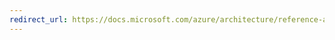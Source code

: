 ```yaml
---
redirect_url: https://docs.microsoft.com/azure/architecture/reference-architectures/n-tier/multi-region-sql-server
---
```

